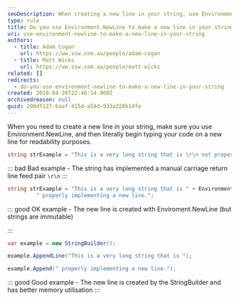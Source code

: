 ```yaml
---
seoDescription: When creating a new line in your string, use Environment.NewLine to improve readability and memory utilization.
type: rule
title: Do you use Environment.NewLine to make a new line in your string?
uri: use-environment-newline-to-make-a-new-line-in-your-string
authors:
  - title: Adam Cogan
    url: https://ww.ssw.com.au/people/adam-cogan
  - title: Matt Wicks
    url: https://ww.ssw.com.au/people/matt-wicks
related: []
redirects:
  - do-you-use-environment-newline-to-make-a-new-line-in-your-string
created: 2018-04-26T22:46:14.000Z
archivedreason: null
guid: 200df127-6aaf-415d-a54d-933a228b14fe
---
```


When you need to create a new line in your string, make sure you use Environment.NewLine, and then literally begin typing your code on a new line for readability purposes.

<!--endintro-->

```csharp
string strExample = "This is a very long string that is \r\n not properly implementing a new line.";
```

::: bad
Bad example - The string has implemented a manual carriage return line feed pair `\r\n`
:::

```csharp
string strExample = "This is a very long string that is " + Environment.NewLine +
		 " properly implementing a new line.";
```

::: good
OK example - The new line is created with Enviroment.NewLine (but strings are immutable)

:::

```csharp
var example = new StringBuilder();

example.AppendLine("This is a very long string that is ");

example.Append(" properly implementing a new line.");
```

::: good
Good example - The new line is created by the StringBuilder and has better memory utilisation
:::
